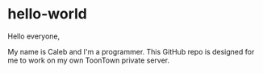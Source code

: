 # hello-world

Hello everyone,

My name is Caleb and I'm a programmer. This GitHub repo is designed for me to work on my own ToonTown private server.
